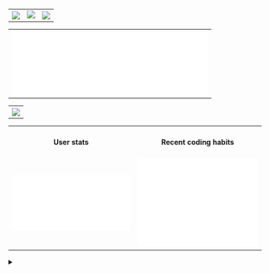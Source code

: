 <table border="0" cellspacing="0" cellpadding="0" align="center">
  <tr border="0">
    <td border="0">
      <a href="https://github.com/darko5r">  
        <img align="center" src="https://github-readme-stats.vercel.app/api?username=darko5r&theme=transparent&show_icons=true&hide_border=true&text_bold=true&card_width=200&text_color=727272&icon_color=959da5" /> 
      </a> 
    </td>
    <td>
      <a href="https://github.com/darko5r">  
        <img src="https://github-readme-streak-stats.herokuapp.com?user=darko5r&theme=tokyonight_duo&background=FFFFFF00&hide_border=true&text_bold=true&card_width=100"/> 
      </a>  
    </td>
    <td>
      <a href="https://github.com/darko5r/darko5r.github.io">  
        <img align="center" src="https://github-readme-stats.vercel.app/api/pin/?username=darko5r&repo=darko5r.github.io&theme=transparent&hide_border=true&text_bold=true&text_color=727272&icon_color=959da5" /> 
      </a>
    </td>
  </tr>
</table>

<table align="center">
  <tr>
    <td>
     <a href="https://github.com/darko5r"> 
     <img align="left" width="390" alt="🦑" src="https://raw.githubusercontent.com/darko5r/darko5r/main/.github/templates/metrics_lang.svg" />
      </a>
    </td>
  </tr>
</table>

<table align="center">
  <tr>
    <td>
        <img align="center" src="https://count.getloli.com/get/@darko5r?theme=moebooru" />
    </td>
  </tr>
</table>

<table align="center">
  <tr>
    <th align="center"><h4>User stats</h4></th>
    <th align="center"><h4>Recent coding habits</h4></th>
  </tr>
  <tr>
    <td align="center">
<img alt="" width="350" src="https://raw.githubusercontent.com/darko5r/darko5r/main/.github/templates/metrics_base.svg" alt=""></img>
</td>
<td align="center">
<img alt="" width="350" src="https://raw.githubusercontent.com/darko5r/darko5r/main/.github/templates/metrics_habits.svg" alt=""></img>
</td>
  </tr>
  </table>

<details>
  <summary>

  </summary>
   <h2><a href="https://git.io/typing-svg"><img src="https://readme-typing-svg.herokuapp.com?font=Roboto+Condensed+&weight=800&size=18&pause=1000&color=5E14F795&width=1000&lines=Check+later...+README.md+is+not+finished+yet.+Need+more+time+to+finish+it+up.;Thx+4+ur+patience+amigos!" alt="Typing SVG" /></a></h2>
  
</details>
